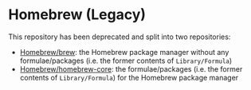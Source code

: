 # Homebrew (Legacy)
This repository has been deprecated and split into two repositories:
- [Homebrew/brew](https://github.com/Homebrew/brew): the Homebrew package manager without any formulae/packages (i.e. the former contents of `Library/Formula`)
- [Homebrew/homebrew-core](https://github.com/Homebrew/homebrew-core): the formulae/packages (i.e. the former contents of `Library/Formula`) for the Homebrew package manager
